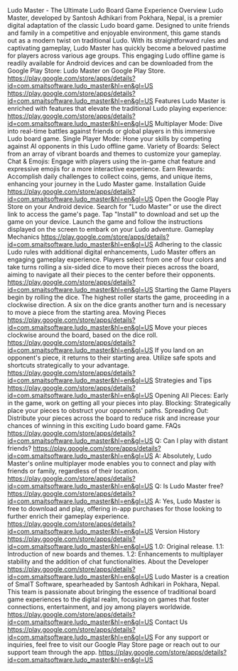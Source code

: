 Ludo Master - The Ultimate Ludo Board Game Experience
Overview
Ludo Master, developed by Santosh Adhikari from Pokhara, Nepal, is a premier digital adaptation of the classic Ludo board game. Designed to unite friends and family in a competitive and enjoyable environment, this game stands out as a modern twist on traditional Ludo. With its straightforward rules and captivating gameplay, Ludo Master has quickly become a beloved pastime for players across various age groups. This engaging Ludo offline game is readily available for Android devices and can be downloaded from the Google Play Store: Ludo Master on Google Play Store. https://play.google.com/store/apps/details?id=com.smaitsoftware.ludo_master&hl=en&gl=US
https://play.google.com/store/apps/details?id=com.smaitsoftware.ludo_master&hl=en&gl=US
Features
Ludo Master is enriched with features that elevate the traditional Ludo playing experience:
https://play.google.com/store/apps/details?id=com.smaitsoftware.ludo_master&hl=en&gl=US
Multiplayer Mode: Dive into real-time battles against friends or global players in this immersive Ludo board game.
Single Player Mode: Hone your skills by competing against AI opponents in this Ludo offline game.
Variety of Boards: Select from an array of vibrant boards and themes to customize your gameplay.
Chat & Emojis: Engage with players using the in-game chat feature and expressive emojis for a more interactive experience.
Earn Rewards: Accomplish daily challenges to collect coins, gems, and unique items, enhancing your journey in the Ludo Master game.
Installation Guide https://play.google.com/store/apps/details?id=com.smaitsoftware.ludo_master&hl=en&gl=US
Open the Google Play Store on your Android device.
Search for "Ludo Master" or use the direct link to access the game's page.
Tap "Install" to download and set up the game on your device.
Launch the game and follow the instructions displayed on the screen to embark on your Ludo adventure.
Gameplay Mechanics https://play.google.com/store/apps/details?id=com.smaitsoftware.ludo_master&hl=en&gl=US
Adhering to the classic Ludo rules with additional digital enhancements, Ludo Master offers an engaging gameplay experience. Players select from one of four colors and take turns rolling a six-sided dice to move their pieces across the board, aiming to navigate all their pieces to the center before their opponents.
https://play.google.com/store/apps/details?id=com.smaitsoftware.ludo_master&hl=en&gl=US
Starting the Game
Players begin by rolling the dice. The highest roller starts the game, proceeding in a clockwise direction.
A six on the dice grants another turn and is necessary to move a piece from the starting area.
Moving Pieces https://play.google.com/store/apps/details?id=com.smaitsoftware.ludo_master&hl=en&gl=US
Move your pieces clockwise around the board, based on the dice roll. https://play.google.com/store/apps/details?id=com.smaitsoftware.ludo_master&hl=en&gl=US
If you land on an opponent's piece, it returns to their starting area.
Utilize safe spots and shortcuts strategically to your advantage. https://play.google.com/store/apps/details?id=com.smaitsoftware.ludo_master&hl=en&gl=US
Strategies and Tips https://play.google.com/store/apps/details?id=com.smaitsoftware.ludo_master&hl=en&gl=US
Opening All Pieces: Early in the game, work on getting all your pieces into play.
Blocking: Strategically place your pieces to obstruct your opponents' paths.
Spreading Out: Distribute your pieces across the board to reduce risk and increase your chances of winning in this exciting Ludo board game.
FAQs https://play.google.com/store/apps/details?id=com.smaitsoftware.ludo_master&hl=en&gl=US
Q: Can I play with distant friends? https://play.google.com/store/apps/details?id=com.smaitsoftware.ludo_master&hl=en&gl=US
A: Absolutely, Ludo Master's online multiplayer mode enables you to connect and play with friends or family, regardless of their location.
https://play.google.com/store/apps/details?id=com.smaitsoftware.ludo_master&hl=en&gl=US
Q: Is Ludo Master free? https://play.google.com/store/apps/details?id=com.smaitsoftware.ludo_master&hl=en&gl=US
A: Yes, Ludo Master is free to download and play, offering in-app purchases for those looking to further enrich their gameplay experience.
https://play.google.com/store/apps/details?id=com.smaitsoftware.ludo_master&hl=en&gl=US
Version History https://play.google.com/store/apps/details?id=com.smaitsoftware.ludo_master&hl=en&gl=US
1.0: Original release.
1.1: Introduction of new boards and themes.
1.2: Enhancements to multiplayer stability and the addition of chat functionalities.
About the Developer https://play.google.com/store/apps/details?id=com.smaitsoftware.ludo_master&hl=en&gl=US
Ludo Master is a creation of SmaIT Software, spearheaded by Santosh Adhikari in Pokhara, Nepal. This team is passionate about bringing the essence of traditional board game experiences to the digital realm, focusing on games that foster connections, entertainment, and joy among players worldwide.
https://play.google.com/store/apps/details?id=com.smaitsoftware.ludo_master&hl=en&gl=US
Contact Us https://play.google.com/store/apps/details?id=com.smaitsoftware.ludo_master&hl=en&gl=US
For any support or inquiries, feel free to visit our Google Play Store page or reach out to our support team through the app.
https://play.google.com/store/apps/details?id=com.smaitsoftware.ludo_master&hl=en&gl=US
